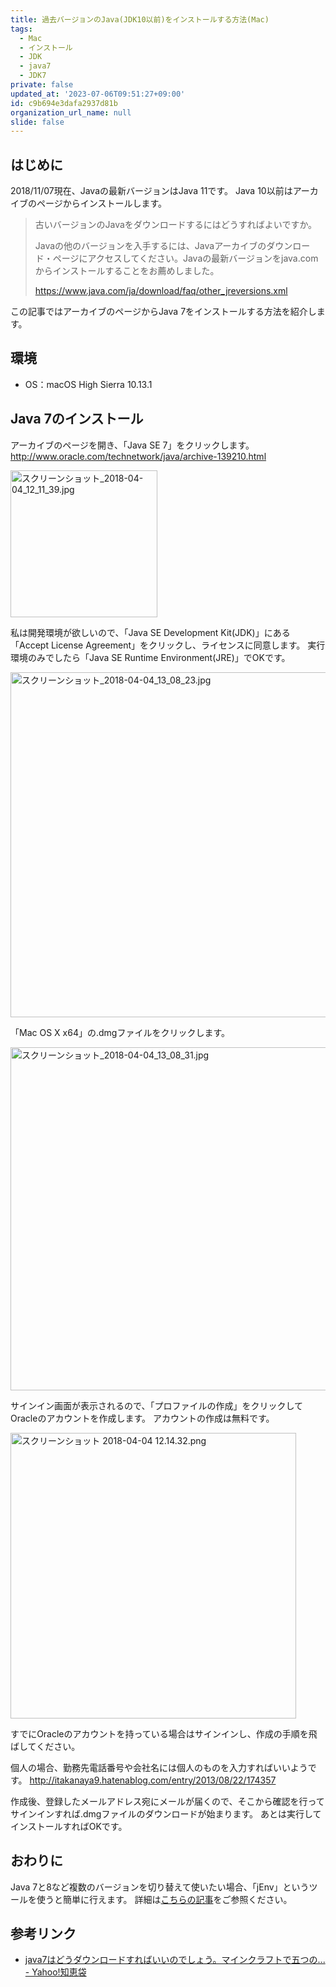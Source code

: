```yaml
---
title: 過去バージョンのJava(JDK10以前)をインストールする方法(Mac)
tags:
  - Mac
  - インストール
  - JDK
  - java7
  - JDK7
private: false
updated_at: '2023-07-06T09:51:27+09:00'
id: c9b694e3dafa2937d81b
organization_url_name: null
slide: false
---
```

## はじめに

2018/11/07現在、Javaの最新バージョンはJava 11です。
Java 10以前はアーカイブのページからインストールします。

> 古いバージョンのJavaをダウンロードするにはどうすればよいですか。
> 
> Javaの他のバージョンを入手するには、Javaアーカイブのダウンロード・ページにアクセスしてください。Javaの最新バージョンをjava.comからインストールすることをお薦めしました。
> 
> https://www.java.com/ja/download/faq/other_jreversions.xml

この記事ではアーカイブのページからJava 7をインストールする方法を紹介します。

## 環境

- OS：macOS High Sierra 10.13.1

## Java 7のインストール

アーカイブのページを開き、「Java SE 7」をクリックします。
http://www.oracle.com/technetwork/java/archive-139210.html

<img width="235" alt="スクリーンショット_2018-04-04_12_11_39.jpg" src="https://qiita-image-store.s3.amazonaws.com/0/138245/fdd04a15-4aa6-1ed1-2083-af6a200b8930.jpeg">

私は開発環境が欲しいので、「Java SE Development Kit(JDK)」にある「Accept License Agreement」をクリックし、ライセンスに同意します。
実行環境のみでしたら「Java SE Runtime Environment(JRE)」でOKです。

<img width="552" alt="スクリーンショット_2018-04-04_13_08_23.jpg" src="https://qiita-image-store.s3.amazonaws.com/0/138245/42b15340-f825-a3b5-147a-a2cafee9ef67.jpeg">

「Mac OS X x64」の.dmgファイルをクリックします。

<img width="549" alt="スクリーンショット_2018-04-04_13_08_31.jpg" src="https://qiita-image-store.s3.amazonaws.com/0/138245/14ca62d2-ac54-bea9-bb94-5343ad8b9205.jpeg">

サインイン画面が表示されるので、「プロファイルの作成」をクリックしてOracleのアカウントを作成します。
アカウントの作成は無料です。

<img width="457" alt="スクリーンショット 2018-04-04 12.14.32.png" src="https://qiita-image-store.s3.amazonaws.com/0/138245/5d03ce90-6d1b-c35a-9fd3-f193474945d9.png">

すでにOracleのアカウントを持っている場合はサインインし、作成の手順を飛ばしてください。

個人の場合、勤務先電話番号や会社名には個人のものを入力すればいいようです。
http://itakanaya9.hatenablog.com/entry/2013/08/22/174357

作成後、登録したメールアドレス宛にメールが届くので、そこから確認を行ってサインインすれば.dmgファイルのダウンロードが始まります。
あとは実行してインストールすればOKです。

## おわりに

Java 7と8など複数のバージョンを切り替えて使いたい場合、「jEnv」というツールを使うと簡単に行えます。
詳細は[こちらの記事](https://qiita.com/uhooi/items/9a6747084bcfd4df07a6)をご参照ください。

## 参考リンク

- [java7はどうダウンロードすればいいのでしょう。マインクラフトで五つの... - Yahoo!知恵袋](https://detail.chiebukuro.yahoo.co.jp/qa/question_detail/q10147993125)
